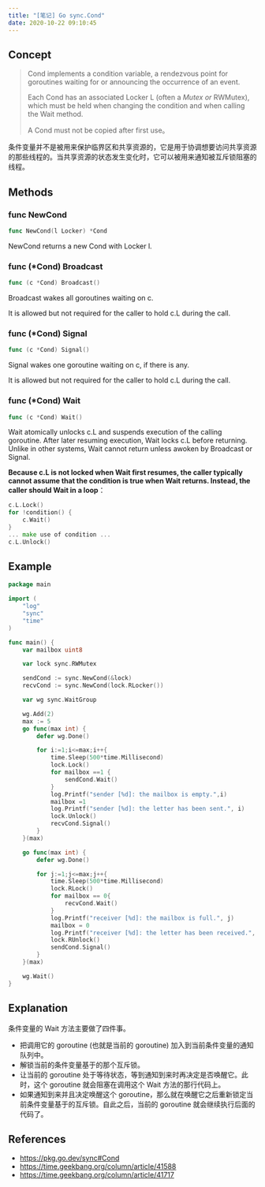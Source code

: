 ```yaml
---
title: "[笔记] Go sync.Cond"
date: 2020-10-22 09:10:45
---
```


<!--more-->

## Concept

> Cond implements a condition variable, a rendezvous point for goroutines waiting for or announcing the occurrence of an event.
>
> Each Cond has an associated Locker L (often a *Mutex or* RWMutex), which must be held when changing the condition and when calling the Wait method.
>
> A Cond must not be copied after first use。

条件变量并不是被用来保护临界区和共享资源的，它是用于协调想要访问共享资源的那些线程的。当共享资源的状态发生变化时，它可以被用来通知被互斥锁阻塞的线程。

## Methods

### func NewCond

```go
func NewCond(l Locker) *Cond
```

NewCond returns a new Cond with Locker l.

### func (*Cond) Broadcast

```go
func (c *Cond) Broadcast()
```

Broadcast wakes all goroutines waiting on c.

It is allowed but not required for the caller to hold c.L during the call.

### func (*Cond) Signal

```go
func (c *Cond) Signal()
```

Signal wakes one goroutine waiting on c, if there is any.

It is allowed but not required for the caller to hold c.L during the call.

### func (*Cond) Wait

```go
func (c *Cond) Wait()
```

Wait atomically unlocks c.L and suspends execution of the calling goroutine. After later resuming execution, Wait locks c.L before returning. Unlike in other systems, Wait cannot return unless awoken by Broadcast or Signal.

**Because c.L is not locked when Wait first resumes, the caller typically cannot assume that the condition is true when Wait returns. Instead, the caller should Wait in a loop**：

```go
c.L.Lock()
for !condition() {
    c.Wait()
}
... make use of condition ...
c.L.Unlock()
```

## Example

```go
package main

import (
	"log"
	"sync"
	"time"
)

func main() {
	var mailbox uint8

	var lock sync.RWMutex

	sendCond := sync.NewCond(&lock)
	recvCond := sync.NewCond(lock.RLocker())

	var wg sync.WaitGroup

	wg.Add(2)
	max := 5
	go func(max int) {
		defer wg.Done()

		for i:=1;i<=max;i++{
			time.Sleep(500*time.Millisecond)
			lock.Lock()
			for mailbox ==1 {
				sendCond.Wait()
			}
			log.Printf("sender [%d]: the mailbox is empty.",i)
			mailbox =1
			log.Printf("sender [%d]: the letter has been sent.", i)
			lock.Unlock()
			recvCond.Signal()
		}
	}(max)

	go func(max int) {
		defer wg.Done()

		for j:=1;j<=max;j++{
			time.Sleep(500*time.Millisecond)
			lock.RLock()
			for mailbox == 0{
				recvCond.Wait()
			}
			log.Printf("receiver [%d]: the mailbox is full.", j)
			mailbox = 0
			log.Printf("receiver [%d]: the letter has been received.", j)
			lock.RUnlock()
			sendCond.Signal()
		}
	}(max)

	wg.Wait()
}
```

## Explanation

条件变量的 Wait 方法主要做了四件事。

+ 把调用它的 goroutine (也就是当前的 goroutine) 加入到当前条件变量的通知队列中。
+ 解锁当前的条件变量基于的那个互斥锁。
+ 让当前的 goroutine 处于等待状态，等到通知到来时再决定是否唤醒它。此时，这个 goroutine 就会阻塞在调用这个 Wait 方法的那行代码上。
+ 如果通知到来并且决定唤醒这个 goroutine，那么就在唤醒它之后重新锁定当前条件变量基于的互斥锁。自此之后，当前的 goroutine 就会继续执行后面的代码了。

## References

+ https://pkg.go.dev/sync#Cond
+ https://time.geekbang.org/column/article/41588
+ https://time.geekbang.org/column/article/41717
